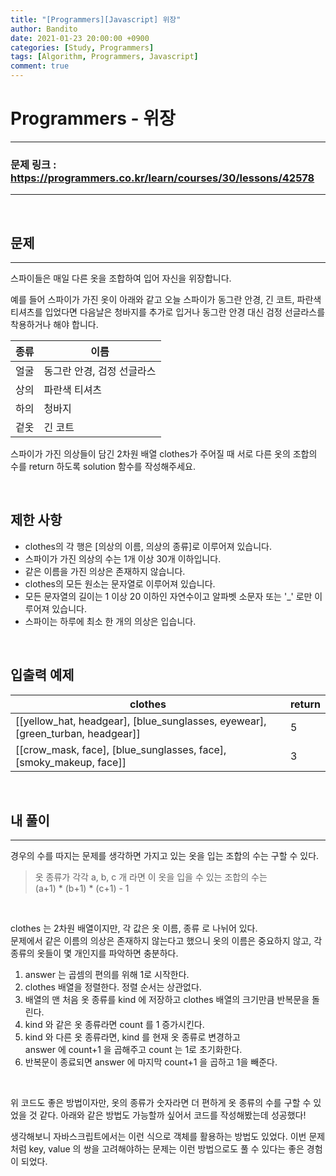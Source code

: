 ```yaml
---
title: "[Programmers][Javascript] 위장"
author: Bandito
date: 2021-01-23 20:00:00 +0900
categories: [Study, Programmers]
tags: [Algorithm, Programmers, Javascript]
comment: true
---
```

 
# Programmers - 위장

***
### 문제 링크 : <https://programmers.co.kr/learn/courses/30/lessons/42578>

***

<br/>

## 문제
***
스파이들은 매일 다른 옷을 조합하여 입어 자신을 위장합니다.

예를 들어 스파이가 가진 옷이 아래와 같고 오늘 스파이가 동그란 안경, 긴 코트, 파란색 티셔츠를 입었다면 다음날은 청바지를 추가로 입거나 동그란 안경 대신 검정 선글라스를 착용하거나 해야 합니다.

|종류|이름|
|----|----|
|얼굴|동그란 안경, 검정 선글라스|
|상의|파란색 티셔츠|
|하의|청바지|
|겉옷|긴 코트|

스파이가 가진 의상들이 담긴 2차원 배열 clothes가 주어질 때 서로 다른 옷의 조합의 수를 return 하도록 solution 함수를 작성해주세요.

<br/>

## 제한 사항

+ clothes의 각 행은 [의상의 이름, 의상의 종류]로 이루어져 있습니다.
+ 스파이가 가진 의상의 수는 1개 이상 30개 이하입니다.
+ 같은 이름을 가진 의상은 존재하지 않습니다.
+ clothes의 모든 원소는 문자열로 이루어져 있습니다.
+ 모든 문자열의 길이는 1 이상 20 이하인 자연수이고 알파벳 소문자 또는 '_' 로만 이루어져 있습니다. 
+ 스파이는 하루에 최소 한 개의 의상은 입습니다.


<br/>

## 입출력 예제

|clothes|return|
|----|----|
|[[yellow_hat, headgear], [blue_sunglasses, eyewear], [green_turban, headgear]]|5|
|[[crow_mask, face], [blue_sunglasses, face], [smoky_makeup, face]]|3|


<br/>

## 내 풀이
***

경우의 수를 따지는 문제를 생각하면 가지고 있는 옷을 입는 조합의 수는 구할 수 있다.
> 옷 종류가 각각 a, b, c 개 라면 이 옷을 입을 수 있는 조합의 수는     
> (a+1) * (b+1) * (c+1) - 1 

<br/>

clothes 는 2차원 배열이지만, 각 값은 옷 이름, 종류 로 나뉘어 있다.     
문제에서 같은 이름의 의상은 존재하지 않는다고 했으니 옷의 이름은 중요하지 않고, 각 종류의 옷들이 몇 개인지를 파악하면 충분하다.

1. answer 는 곱셈의 편의를 위해 1로 시작한다.
2. clothes 배열을 정렬한다. 정렬 순서는 상관없다.
3. 배열의 맨 처음 옷 종류를 kind 에 저장하고 clothes 배열의 크기만큼 반복문을 돌린다.
  1. kind 와 같은 옷 종류라면 count 를 1 증가시킨다.
  2. kind 와 다른 옷 종류라면, kind 를 현재 옷 종류로 변경하고    
  answer 에 count+1 을 곱해주고 count 는 1로 초기화한다.
4. 반복문이 종료되면 answer 에 마지막 count+1 을 곱하고 1을 빼준다.

<script src="https://gist.github.com/Suppplier/a66f15eb8f024fd4a742f0db7c91ea0c.js"></script>


<br/>

위 코드도 좋은 방법이자만, 옷의 종류가 숫자라면 더 편하게 옷 종류의 수를 구할 수 있었을 것 같다. 아래와 같은 방법도 가능할까 싶어서 코드를 작성해봤는데 성공했다!     

생각해보니 자바스크립트에서는 이런 식으로 객체를 활용하는 방법도 있었다. 이번 문제처럼 key, value 의 쌍을 고려해야하는 문제는 이런 방법으로도 풀 수 있다는 좋은 경험이 되었다. 

<script src="https://gist.github.com/Suppplier/a1b0a33d412b0f820c79949d74732a74.js"></script>


<!-- 
<br/>

## 소감
*** -->
